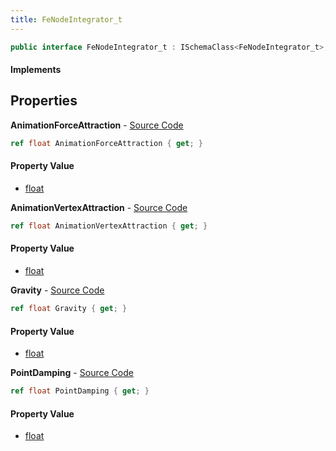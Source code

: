 ```yaml
---
title: FeNodeIntegrator_t
---
```


```csharp
public interface FeNodeIntegrator_t : ISchemaClass<FeNodeIntegrator_t>, ISchemaField, ISchemaClass, INativeHandle
```

#### Implements

## Properties

**AnimationForceAttraction** - [Source Code](https://github.com/swiftly-solution/swiftlys2/blob/main/managed/src/SwiftlyS2.Generated/Schemas/Interfaces/FeNodeIntegrator_t.cs#L18)

```csharp
ref float AnimationForceAttraction { get; }
```

#### Property Value

- [float](https://learn.microsoft.com/dotnet/api/system.single)

**AnimationVertexAttraction** - [Source Code](https://github.com/swiftly-solution/swiftlys2/blob/main/managed/src/SwiftlyS2.Generated/Schemas/Interfaces/FeNodeIntegrator_t.cs#L20)

```csharp
ref float AnimationVertexAttraction { get; }
```

#### Property Value

- [float](https://learn.microsoft.com/dotnet/api/system.single)

**Gravity** - [Source Code](https://github.com/swiftly-solution/swiftlys2/blob/main/managed/src/SwiftlyS2.Generated/Schemas/Interfaces/FeNodeIntegrator_t.cs#L22)

```csharp
ref float Gravity { get; }
```

#### Property Value

- [float](https://learn.microsoft.com/dotnet/api/system.single)

**PointDamping** - [Source Code](https://github.com/swiftly-solution/swiftlys2/blob/main/managed/src/SwiftlyS2.Generated/Schemas/Interfaces/FeNodeIntegrator_t.cs#L16)

```csharp
ref float PointDamping { get; }
```

#### Property Value

- [float](https://learn.microsoft.com/dotnet/api/system.single)

